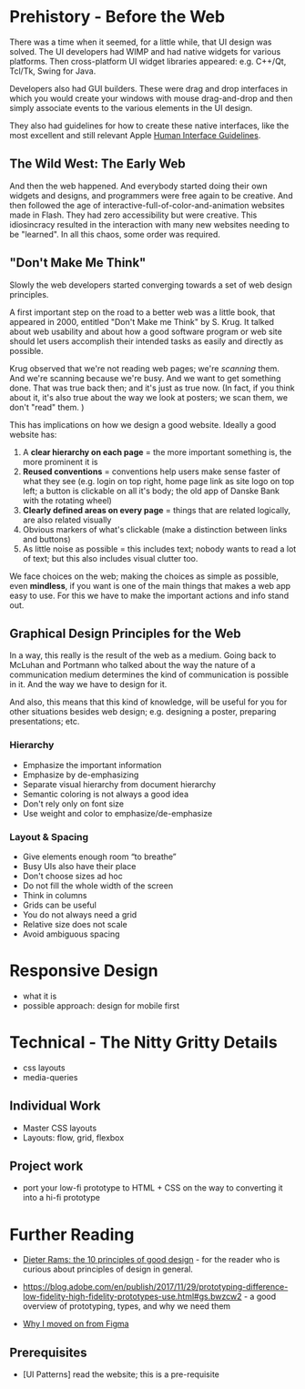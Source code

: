 
# Prehistory - Before the Web


There was a time when it seemed, for a little while, that UI design was solved.
The UI developers had WIMP and had native widgets for various platforms. 
Then cross-platform UI widget libraries appeared: e.g. C++/Qt, Tcl/Tk, Swing for Java.

Developers also had GUI builders. These were drag and drop interfaces in which you would create your windows with mouse drag-and-drop and then simply associate events to the various elements in the UI design. 

They also had guidelines for how to create these native interfaces, like the most excellent and still relevant Apple [Human Interface Guidelines](https://developer.apple.com/design/human-interface-guidelines/).


## The Wild West: The Early Web
And then the web happened. And everybody started doing their own widgets and designs, and programmers were free again to be creative. And then followed the age of interactive-full-of-color-and-animation websites made in Flash. They had zero accessibility but were creative. This idiosincracy resulted in the interaction with many new websites needing to be "learned". In all this chaos, some order was required. 


## "Don't Make Me Think"

Slowly the web developers started converging towards a set of web design principles. 

A first important step on the road to a better web was a little book, that appeared in 2000, entitled "Don't Make me Think" by S. Krug. It talked about web usability and about how a good software program or web site should let users accomplish their intended tasks as easily and directly as possible. 

Krug observed that we're not reading web pages; we're *scanning* them. And we're scanning because we're busy. And we want to get something done. That was true back then; and it's just as true now. (In fact, if you think about it, it's also true about the way we look at posters; we scan them, we don't "read" them. )

This has implications on how we design a good website. Ideally a good website has: 

1. A **clear hierarchy on each page** = the more important something is, the more prominent it is
2. **Reused conventions** = conventions help users make sense faster of what they see (e.g. login on top right, home page link as site logo on top left; a button is clickable on all it's body; the old app of Danske Bank with the rotating wheel)
3. **Clearly defined areas on every page** = things that are related logically, are also related visually
4. Obvious markers of what's clickable (make a distinction between links and buttons)
5. As little noise as possible = this includes text; nobody wants to read a lot of text; but this also includes visual clutter too.

We face choices on the web; making the choices as simple as possible, even **mindless**, if you want is one of the main things that makes a web app easy to use. For this we have to make the important actions and info stand out.



## Graphical Design Principles for the Web

In a way, this really is the result of the web as a medium. Going back to McLuhan and Portmann who talked about the way the nature of a communication medium determines the kind of communication is possible in it. And the way we have to design for it. 

And also, this means that this kind of knowledge, will be useful for you for other situations besides web design; e.g. designing a poster, preparing presentations; etc.


### Hierarchy

- Emphasize the important information
- Emphasize by de-emphasizing
- Separate visual hierarchy from document hierarchy
- Semantic coloring is not always a good idea
- Don't rely only on font size
- Use weight and color to emphasize/de-emphasize


### Layout & Spacing
- Give elements enough room “to breathe”
- Busy UIs also have their place
- Don't choose sizes ad hoc
- Do not fill the whole width of the screen
- Think in columns
- Grids can be useful
- You do not always need a grid
- Relative size does not scale
- Avoid ambiguous spacing

# Responsive Design
- what it is
- possible approach: design for mobile first


# Technical - The Nitty Gritty Details
- css layouts
- media-queries



## Individual Work
- Master CSS layouts
- Layouts: flow, grid, flexbox

## Project work
- port your low-fi prototype to HTML + CSS on the way to converting it into a hi-fi prototype





# Further Reading

- [Dieter Rams: the 10 principles of good design](https://www.vitsoe.com/eu/about/good-design) - for the reader who is curious about principles of design in general.


- https://blog.adobe.com/en/publish/2017/11/29/prototyping-difference-low-fidelity-high-fidelity-prototypes-use.html#gs.bwzcw2 - a good overview of prototyping, types, and why we need them

- [Why I moved on from Figma](https://uxdesign.cc/why-i-moved-on-from-figma-538496938ba4)



## Prerequisites
- [UI Patterns] read the website; this is a pre-requisite